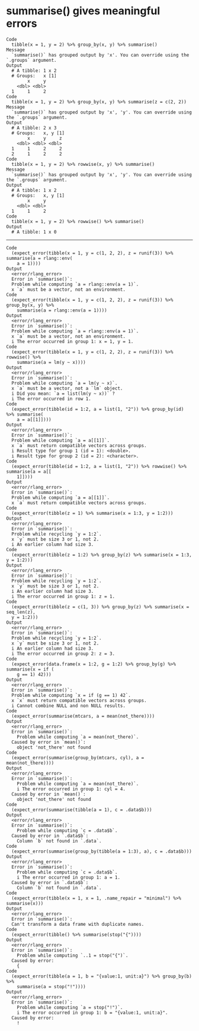 # summarise() gives meaningful errors

    Code
      tibble(x = 1, y = 2) %>% group_by(x, y) %>% summarise()
    Message
      `summarise()` has grouped output by 'x'. You can override using the `.groups` argument.
    Output
      # A tibble: 1 x 2
      # Groups:   x [1]
            x     y
        <dbl> <dbl>
      1     1     2
    Code
      tibble(x = 1, y = 2) %>% group_by(x, y) %>% summarise(z = c(2, 2))
    Message
      `summarise()` has grouped output by 'x', 'y'. You can override using the `.groups` argument.
    Output
      # A tibble: 2 x 3
      # Groups:   x, y [1]
            x     y     z
        <dbl> <dbl> <dbl>
      1     1     2     2
      2     1     2     2
    Code
      tibble(x = 1, y = 2) %>% rowwise(x, y) %>% summarise()
    Message
      `summarise()` has grouped output by 'x', 'y'. You can override using the `.groups` argument.
    Output
      # A tibble: 1 x 2
      # Groups:   x, y [1]
            x     y
        <dbl> <dbl>
      1     1     2
    Code
      tibble(x = 1, y = 2) %>% rowwise() %>% summarise()
    Output
      # A tibble: 1 x 0

---

    Code
      (expect_error(tibble(x = 1, y = c(1, 2, 2), z = runif(3)) %>% summarise(a = rlang::env(
        a = 1))))
    Output
      <error/rlang_error>
      Error in `summarise()`:
      Problem while computing `a = rlang::env(a = 1)`.
      x `a` must be a vector, not an environment.
    Code
      (expect_error(tibble(x = 1, y = c(1, 2, 2), z = runif(3)) %>% group_by(x, y) %>%
        summarise(a = rlang::env(a = 1))))
    Output
      <error/rlang_error>
      Error in `summarise()`:
      Problem while computing `a = rlang::env(a = 1)`.
      x `a` must be a vector, not an environment.
      i The error occurred in group 1: x = 1, y = 1.
    Code
      (expect_error(tibble(x = 1, y = c(1, 2, 2), z = runif(3)) %>% rowwise() %>%
        summarise(a = lm(y ~ x))))
    Output
      <error/rlang_error>
      Error in `summarise()`:
      Problem while computing `a = lm(y ~ x)`.
      x `a` must be a vector, not a `lm` object.
      i Did you mean: `a = list(lm(y ~ x))` ?
      i The error occurred in row 1.
    Code
      (expect_error(tibble(id = 1:2, a = list(1, "2")) %>% group_by(id) %>% summarise(
        a = a[[1]])))
    Output
      <error/rlang_error>
      Error in `summarise()`:
      Problem while computing `a = a[[1]]`.
      x `a` must return compatible vectors across groups.
      i Result type for group 1 (id = 1): <double>.
      i Result type for group 2 (id = 2): <character>.
    Code
      (expect_error(tibble(id = 1:2, a = list(1, "2")) %>% rowwise() %>% summarise(a = a[[
        1]])))
    Output
      <error/rlang_error>
      Error in `summarise()`:
      Problem while computing `a = a[[1]]`.
      x `a` must return compatible vectors across groups.
    Code
      (expect_error(tibble(z = 1) %>% summarise(x = 1:3, y = 1:2)))
    Output
      <error/rlang_error>
      Error in `summarise()`:
      Problem while recycling `y = 1:2`.
      x `y` must be size 3 or 1, not 2.
      i An earlier column had size 3.
    Code
      (expect_error(tibble(z = 1:2) %>% group_by(z) %>% summarise(x = 1:3, y = 1:2)))
    Output
      <error/rlang_error>
      Error in `summarise()`:
      Problem while recycling `y = 1:2`.
      x `y` must be size 3 or 1, not 2.
      i An earlier column had size 3.
      i The error occurred in group 1: z = 1.
    Code
      (expect_error(tibble(z = c(1, 3)) %>% group_by(z) %>% summarise(x = seq_len(z),
      y = 1:2)))
    Output
      <error/rlang_error>
      Error in `summarise()`:
      Problem while recycling `y = 1:2`.
      x `y` must be size 3 or 1, not 2.
      i An earlier column had size 3.
      i The error occurred in group 2: z = 3.
    Code
      (expect_error(data.frame(x = 1:2, g = 1:2) %>% group_by(g) %>% summarise(x = if (
        g == 1) 42)))
    Output
      <error/rlang_error>
      Error in `summarise()`:
      Problem while computing `x = if (g == 1) 42`.
      x `x` must return compatible vectors across groups.
      i Cannot combine NULL and non NULL results.
    Code
      (expect_error(summarise(mtcars, a = mean(not_there))))
    Output
      <error/rlang_error>
      Error in `summarise()`:
        Problem while computing `a = mean(not_there)`.
      Caused by error in `mean()`:
        object 'not_there' not found
    Code
      (expect_error(summarise(group_by(mtcars, cyl), a = mean(not_there))))
    Output
      <error/rlang_error>
      Error in `summarise()`:
        Problem while computing `a = mean(not_there)`.
        i The error occurred in group 1: cyl = 4.
      Caused by error in `mean()`:
        object 'not_there' not found
    Code
      (expect_error(summarise(tibble(a = 1), c = .data$b)))
    Output
      <error/rlang_error>
      Error in `summarise()`:
        Problem while computing `c = .data$b`.
      Caused by error in `.data$b`:
        Column `b` not found in `.data`.
    Code
      (expect_error(summarise(group_by(tibble(a = 1:3), a), c = .data$b)))
    Output
      <error/rlang_error>
      Error in `summarise()`:
        Problem while computing `c = .data$b`.
        i The error occurred in group 1: a = 1.
      Caused by error in `.data$b`:
        Column `b` not found in `.data`.
    Code
      (expect_error(tibble(x = 1, x = 1, .name_repair = "minimal") %>% summarise(x)))
    Output
      <error/rlang_error>
      Error in `summarise()`:
      Can't transform a data frame with duplicate names.
    Code
      (expect_error(tibble() %>% summarise(stop("{"))))
    Output
      <error/rlang_error>
      Error in `summarise()`:
        Problem while computing `..1 = stop("{")`.
      Caused by error:
        {
    Code
      (expect_error(tibble(a = 1, b = "{value:1, unit:a}") %>% group_by(b) %>%
        summarise(a = stop("!"))))
    Output
      <error/rlang_error>
      Error in `summarise()`:
        Problem while computing `a = stop("!")`.
        i The error occurred in group 1: b = "{value:1, unit:a}".
      Caused by error:
        !

